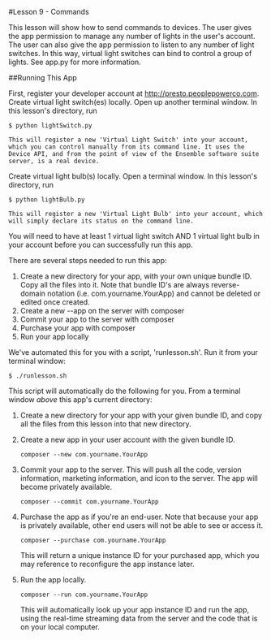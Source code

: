 #Lesson 9 - Commands

This lesson will show how to send commands to devices. The user gives the app permission to manage any number of lights in the user's account. The user can also give the app permission to listen to any number of light switches. In this way, virtual light switches can bind to control a group of lights. See app.py for more information.

##Running This App

First, register your developer account at http://presto.peoplepowerco.com.
  Create virtual light switch(es) locally.
    Open up another terminal window. In this lesson's directory, run

    $ python lightSwitch.py

    This will register a new 'Virtual Light Switch' into your account, which you can control manually from its command line. It uses the Device API, and from the point of view of the Ensemble software suite server, is a real device.
    
  Create virtual light bulb(s) locally.
    Open a terminal window. In this lesson's directory, run

    $ python lightBulb.py
    
    This will register a new 'Virtual Light Bulb' into your account, which will simply declare its status on the command line.

   You will need to have at least 1 virtual light switch AND 1 virtual light bulb in your account before you can successfully run this app.


There are several steps needed to run this app:
   1. Create a new directory for your app, with your own unique bundle ID. Copy all the files into it.
      Note that bundle ID's are always reverse-domain notation (i.e. com.yourname.YourApp) and cannot
      be deleted or edited once created.
   2. Create a new --app on the server with composer
   3. Commit your app to the server with composer
   4. Purchase your app with composer
   5. Run your app locally

We've automated this for you with a script, 'runlesson.sh'. Run it from your terminal window:

  `$ ./runlesson.sh`

This script will automatically do the following for you. From a terminal window *above* this app's current directory:

1. Create a new directory for your app with your given bundle ID, and copy all the files from this lesson into that new directory.

2. Create a new app in your user account with the given bundle ID.
   
   `composer --new com.yourname.YourApp`

3. Commit your app to the server. This will push all the code, version information, marketing information, and icon to the server. The app will become privately available.

    `composer --commit com.yourname.YourApp`

4. Purchase the app as if you're an end-user. Note that because your app is privately available, other end users will not be able to see or access it.

    `composer --purchase com.yourname.YourApp`

   This will return a unique instance ID for your purchased app, which you may reference to reconfigure the app instance later.
   
5. Run the app locally.
   
    `composer --run com.yourname.YourApp`
   
   This will automatically look up your app instance ID and run the app, using the real-time streaming data from the server and the code that is on your local computer.
